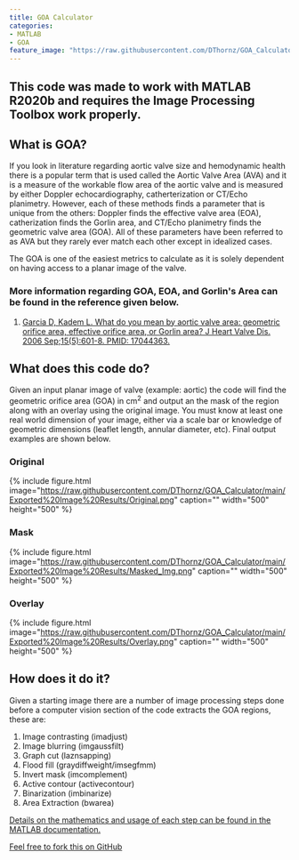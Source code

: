 ```yaml
---
title: GOA Calculator
categories:
- MATLAB
- GOA
feature_image: "https://raw.githubusercontent.com/DThornz/GOA_Calculator/main/Exported%20Image%20Results/Overlay.png"
---
```


## This code was made to work with MATLAB R2020b and requires the Image Processing Toolbox work properly.

## What is GOA?

If you look in literature regarding aortic valve size and hemodynamic health there is a popular term that is used called the Aortic Valve Area (AVA) and it is a measure of the workable flow area of the aortic valve and is measured by either Doppler echocardiography, catherterization or CT/Echo planimetry. However, each of these methods finds a parameter that is unique from the others: Doppler finds the effective valve area (EOA), catherization finds the Gorlin area, and CT/Echo planimetry finds the geometric valve area (GOA). All of these parameters have been referred to as AVA but they rarely ever match each other except in idealized cases.

The GOA is one of the easiest metrics to calculate as it is solely dependent on having access to a planar image of the valve.

### More information regarding GOA, EOA, and Gorlin's Area can be found in the reference given below.

1. [Garcia D, Kadem L. What do you mean by aortic valve area: geometric orifice area, effective orifice area, or Gorlin area? J Heart Valve Dis. 2006 Sep;15(5):601-8. PMID: 17044363.](https://pubmed.ncbi.nlm.nih.gov/17044363/)

## What does this code do?

Given an input planar image of valve (example: aortic) the code will find the geometric orifice area (GOA) in cm<sup>2</sup> and output an the mask of the region along with an overlay using the original image. You must know at least one real world dimension of your image, either via a scale bar or knowledge of geometric dimensions (leaflet length, annular diameter, etc). Final output examples are shown below.

### Original
{% include figure.html image="https://raw.githubusercontent.com/DThornz/GOA_Calculator/main/Exported%20Image%20Results/Original.png" caption="" width="500" height="500" %}

### Mask
{% include figure.html image="https://raw.githubusercontent.com/DThornz/GOA_Calculator/main/Exported%20Image%20Results/Masked_Img.png" caption="" width="500" height="500" %}

### Overlay
{% include figure.html image="https://raw.githubusercontent.com/DThornz/GOA_Calculator/main/Exported%20Image%20Results/Overlay.png" caption="" width="500" height="500" %}

## How does it do it?

Given a starting image there are a number of image processing steps done before a computer vision section of the code extracts the GOA regions, these are:

1. Image contrasting (imadjust)
2. Image blurring (imgaussfilt)
3. Graph cut (laznsapping)
4. Flood fill (graydiffweight/imsegfmm)
5. Invert mask (imcomplement)
6. Active contour (activecontour)
7. Binarization (imbinarize)
8. Area Extraction (bwarea)

[Details on the mathematics and usage of each step can be found in the MATLAB documentation.](https://www.mathworks.com/help/images/)

[Feel free to fork this on GitHub](https://github.com/DThornz/GOA_Calculator/fork)








